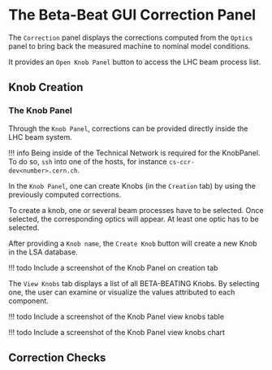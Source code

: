 # The Beta-Beat GUI Correction Panel

The `Correction` panel displays the corrections computed from the `Optics` panel to bring back the measured machine to nominal model conditions.

It provides an `Open Knob Panel` button to access the LHC beam process list.

## Knob Creation

### The Knob Panel

Through the `Knob Panel`, corrections can be provided directly inside the LHC beam system.

!!! info
    Being inside of the Technical Network is required for the KnobPanel.
    To do so, `ssh` into one of the hosts, for instance `cs-ccr-dev<number>.cern.ch`.

In the `Knob Panel`, one can create Knobs (in the `Creation` tab) by using the previously computed corrections.

To create a knob, one or several beam processes have to be selected.
Once selected, the corresponding optics will appear.
At least one optic has to be selected.

After providing a `Knob name`, the `Create Knob` button will create a new Knob in the LSA database.

!!! todo
    Include a screenshot of the Knob Panel on creation tab

The `View Knobs` tab displays a list of all BETA-BEATING Knobs.
By selecting one, the user can examine or visualize the values attributed to each component.

!!! todo
    Include a screenshot of the Knob Panel view knobs table

!!! todo
    Include a screenshot of the Knob Panel view knobs chart

## Correction Checks
